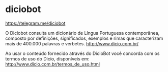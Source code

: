 # diciobot
https://telegram.me/diciobot

O Diciobot consulta um dicionário de Língua Portuguesa contemporânea, composto por definições, significados, exemplos e rimas que caracterizam mais de 400.000 palavras e verbetes.
http://www.dicio.com.br/

Ao usar o conteúdo fornecido através do DicioBot você concorda com os termos de uso do Dicio, disponíveis em:
http://www.dicio.com.br/termos_de_uso.html
